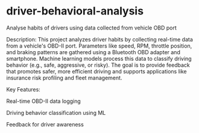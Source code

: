 # driver-behavioral-analysis
Analyse habits of drivers using data collected from vehicle OBD port

Description:
This project analyzes driver habits by collecting real-time data from a vehicle's OBD-II port. Parameters like speed, RPM, throttle position, and braking patterns are gathered using a Bluetooth OBD adapter and smartphone. Machine learning models process this data to classify driving behavior (e.g., safe, aggressive, or risky). The goal is to provide feedback that promotes safer, more efficient driving and supports applications like insurance risk profiling and fleet management.

Key Features:

Real-time OBD-II data logging

Driving behavior classification using ML

Feedback for driver awareness
